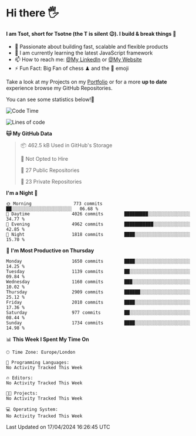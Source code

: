 # Hi there :raised_hand_with_fingers_splayed:
#### I am Tsot, short for Tsotne (the T is silent :wink:). I build & break things :space_invader:
- :telescope: Passionate about building fast, scalable and flexible products
- :seedling: I am currently learning the latest JavaScript framework 
- :mailbox: How to reach me: [@My LinkedIn](https://www.linkedin.com/in/tsotne-gvadzabia/) or [@My Website](https://tsotne.co.uk/contact)
- :zap: Fun Fact: Big Fan of chess ♟ and the 👾 emoji

Take a look at my Projects on my [Portfolio](https://tsotne.co.uk/) or for a more **up to date** experience browse my GitHub Repositories.

You can see some statistics below!:space_invader:
<!--START_SECTION:waka-->
![Code Time](http://img.shields.io/badge/Code%20Time-761%20hrs%202%20mins-blue)

![Lines of code](https://img.shields.io/badge/From%20Hello%20World%20I%27ve%20Written-5.4%20million%20lines%20of%20code-blue)

**🐱 My GitHub Data** 

> 📦 462.5 kB Used in GitHub's Storage 
 > 
> 🚫 Not Opted to Hire
 > 
> 📜 27 Public Repositories 
 > 
> 🔑 23 Private Repositories 
 > 
**I'm a Night 🦉** 

```text
🌞 Morning                773 commits         ██░░░░░░░░░░░░░░░░░░░░░░░   06.68 % 
🌆 Daytime                4026 commits        █████████░░░░░░░░░░░░░░░░   34.77 % 
🌃 Evening                4962 commits        ███████████░░░░░░░░░░░░░░   42.85 % 
🌙 Night                  1818 commits        ████░░░░░░░░░░░░░░░░░░░░░   15.70 % 
```
📅 **I'm Most Productive on Thursday** 

```text
Monday                   1650 commits        ████░░░░░░░░░░░░░░░░░░░░░   14.25 % 
Tuesday                  1139 commits        ██░░░░░░░░░░░░░░░░░░░░░░░   09.84 % 
Wednesday                1160 commits        ███░░░░░░░░░░░░░░░░░░░░░░   10.02 % 
Thursday                 2909 commits        ██████░░░░░░░░░░░░░░░░░░░   25.12 % 
Friday                   2010 commits        ████░░░░░░░░░░░░░░░░░░░░░   17.36 % 
Saturday                 977 commits         ██░░░░░░░░░░░░░░░░░░░░░░░   08.44 % 
Sunday                   1734 commits        ████░░░░░░░░░░░░░░░░░░░░░   14.98 % 
```


📊 **This Week I Spent My Time On** 

```text
🕑︎ Time Zone: Europe/London

💬 Programming Languages: 
No Activity Tracked This Week

🔥 Editors: 
No Activity Tracked This Week

🐱‍💻 Projects: 
No Activity Tracked This Week

💻 Operating System: 
No Activity Tracked This Week
```


 Last Updated on 17/04/2024 16:26:45 UTC
<!--END_SECTION:waka-->
